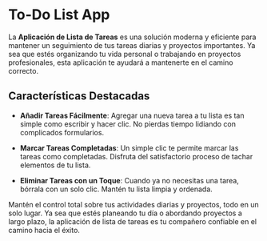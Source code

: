 # To-Do List App

La **Aplicación de Lista de Tareas** es una solución moderna y eficiente para mantener un seguimiento de tus tareas diarias y proyectos importantes. Ya sea que estés organizando tu vida personal o trabajando en proyectos profesionales, esta aplicación te ayudará a mantenerte en el camino correcto.

## Características Destacadas

- **Añadir Tareas Fácilmente**: Agregar una nueva tarea a tu lista es tan simple como escribir y hacer clic. No pierdas tiempo lidiando con complicados formularios.

- **Marcar Tareas Completadas**: Un simple clic te permite marcar las tareas como completadas. Disfruta del satisfactorio proceso de tachar elementos de tu lista.

- **Eliminar Tareas con un Toque**: Cuando ya no necesitas una tarea, bórrala con un solo clic. Mantén tu lista limpia y ordenada.

Mantén el control total sobre tus actividades diarias y proyectos, todo en un solo lugar. Ya sea que estés planeando tu día o abordando proyectos a largo plazo, la aplicación de lista de tareas es tu compañero confiable en el camino hacia el éxito.
